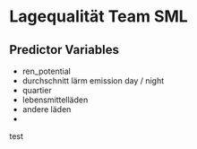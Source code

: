 # Lagequalität Team SML

## Predictor Variables
- ren_potential
- durchschnitt lärm emission day / night
- quartier
- lebensmittelläden
- andere läden
- 

test
